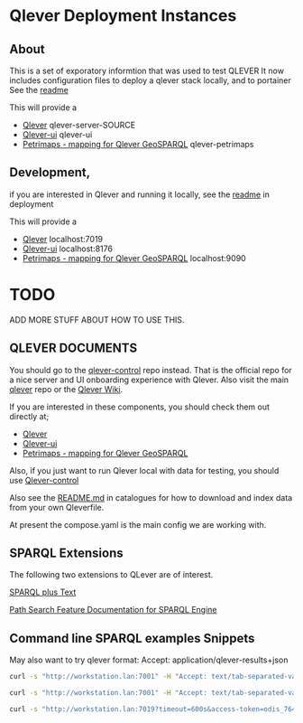 # Qlever Deployment Instances

## About
This is a set of exporatory informtion that was used to test QLEVER
It now includes  configuration files to deploy a qlever stack locally, and to portainer
See the [readme](./deployment/README.md#LOCAL)

This will provide a 
* [Qlever](https://github.com/ad-freiburg/qlever) qlever-server-SOURCE
* [Qlever-ui](https://github.com/ad-freiburg/qlever-ui)  qlever-ui
* [Petrimaps - mapping for Qlever GeoSPARQL](https://github.com/ad-freiburg/qlever-petrimaps) qlever-petrimaps

## Development, 
if you are interested in Qlever and running it locally, 
see the [readme](./deployment/README.md#LOCAL) in deployment

This will provide a 
* [Qlever](https://github.com/ad-freiburg/qlever) localhost:7019
* [Qlever-ui](https://github.com/ad-freiburg/qlever-ui) localhost:8176
* [Petrimaps - mapping for Qlever GeoSPARQL](https://github.com/ad-freiburg/qlever-petrimaps) localhost:9090

# TODO 
ADD MORE STUFF ABOUT HOW TO USE THIS.



## QLEVER DOCUMENTS
You should go to the [qlever-control](https://github.com/ad-freiburg/qlever-control) repo instead.  That 
is the official repo for a nice server and UI onboarding experience with Qlever.   Also visit the main 
[qlever](https://github.com/ad-freiburg/qlever) repo or the [Qlever Wiki](https://github.com/ad-freiburg/qlever/wiki).

If you are interested in these components, you should check them out directly at;

* [Qlever](https://github.com/ad-freiburg/qlever)
* [Qlever-ui](https://github.com/ad-freiburg/qlever-ui)
* [Petrimaps - mapping for Qlever GeoSPARQL](https://github.com/ad-freiburg/qlever-petrimaps)

Also, if you just want to run Qlever local with data for testing, you should use
[Qlever-control](https://github.com/ad-freiburg/qlever-control)

Also see the [README.md](catalogues/README.md) in catalogues for how to download and index data
from your own Qleverfile.

At present the compose.yaml is the main config we are working with.  

## SPARQL Extensions

The following two extensions to QLever are of interest.

[SPARQL plus Text](https://github.com/ad-freiburg/qlever/blob/master/docs/sparql_plus_text.md)

[Path Search Feature Documentation for SPARQL Engine](https://github.com/ad-freiburg/qlever/blob/master/docs/path_search.md)


## Command line SPARQL examples Snippets

May also want to try qlever format: Accept: application/qlever-results+json


```bash
curl -s "http://workstation.lan:7001" -H "Accept: text/tab-separated-values" -H "Content-type: application/sparql-query" --data "SELECT * WHERE { ?s ?p ?o } LIMIT 10" ;

```

```bash
curl -s "http://workstation.lan:7001" -H "Accept: text/tab-separated-values" -H "Content-type: application/sparql-query" --data @./searchODIS/dataset.rq ;

```

```bash
curl -s "http://workstation.lan:7019?timeout=600s&access-token=odis_7643543846_6dMISzlPrD7i" -H "Accept: text/csv" -H "Content-type: application/sparql-query" --data "SELECT * WHERE { ?s ?p ?o  }" >  results.csv
```
